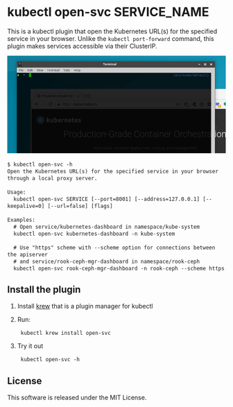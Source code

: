 # kubectl open-svc SERVICE_NAME

This is a kubectl plugin that open the Kubernetes URL(s) for the specified service in your browser. Unlike the `kubectl port-forward` command, this plugin makes services accessible via their ClusterIP.

![Screenshot](./screenshots/kubectl-open-svc-plugin.gif)

```
$ kubectl open-svc -h
Open the Kubernetes URL(s) for the specified service in your browser through a local proxy server.

Usage:
  kubectl open-svc SERVICE [--port=8001] [--address=127.0.0.1] [--keepalive=0] [--url=false] [flags]

Examples:
  # Open service/kubernetes-dashboard in namespace/kube-system
  kubectl open-svc kubernetes-dashboard -n kube-system
  
  # Use "https" scheme with --scheme option for connections between the apiserver
  # and service/rook-ceph-mgr-dashboard in namespace/rook-ceph
  kubectl open-svc rook-ceph-mgr-dashboard -n rook-ceph --scheme https
```

## Install the plugin

1. Install [krew](https://github.com/GoogleContainerTools/krew) that is a plugin manager for kubectl
2. Run:

        kubectl krew install open-svc

3. Try it out

        kubectl open-svc -h

## License

This software is released under the MIT License.
